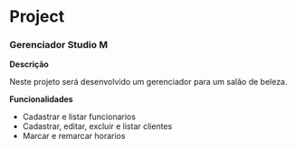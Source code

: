 # Project

<h3>Gerenciador Studio M</h3>

<b>Descrição</b>

Neste projeto será desenvolvido um gerenciador para um salão de beleza.

<b>Funcionalidades</b>

- Cadastrar e listar funcionarios
- Cadastrar, editar, excluir e listar clientes
- Marcar e remarcar horarios
